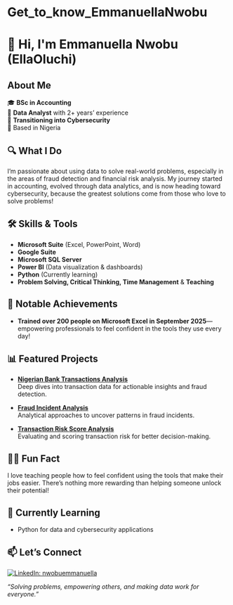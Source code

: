 # Get_to_know_EmmanuellaNwobu
# 👋 Hi, I'm Emmanuella Nwobu (EllaOluchi)

## About Me

🎓 **BSc in Accounting**  
💼 **Data Analyst** with 2+ years’ experience  
🔄 **Transitioning into Cybersecurity**  
📍 Based in Nigeria


## 🔍 What I Do

I’m passionate about using data to solve real-world problems, especially in the areas of fraud detection and financial risk analysis. My journey started in accounting, evolved through data analytics, and is now heading toward cybersecurity, because the greatest solutions come from those who love to solve problems!


## 🛠️ Skills & Tools

- **Microsoft Suite** (Excel, PowerPoint, Word)
- **Google Suite**
- **Microsoft SQL Server**
- **Power BI** (Data visualization & dashboards)
- **Python** (Currently learning)
- **Problem Solving, Critical Thinking, Time Management** & **Teaching**


## 🚀 Notable Achievements

- **Trained over 200 people on Microsoft Excel in September 2025**—empowering professionals to feel confident in the tools they use every day!


## 📊 Featured Projects

- [**Nigerian Bank Transactions Analysis**](https://github.com/EllaOluchi/Nigerian_Bank_Transactions_Analysis)  
  Deep dives into transaction data for actionable insights and fraud detection.

- [**Fraud Incident Analysis**](https://github.com/EllaOluchi/Fraud_Incident_Analysis)  
  Analytical approaches to uncover patterns in fraud incidents.

- [**Transaction Risk Score Analysis**](https://github.com/EllaOluchi/Transaction_Risk_Score_Analysis)  
  Evaluating and scoring transaction risk for better decision-making.


## 🧑‍🏫 Fun Fact

I love teaching people how to feel confident using the tools that make their jobs easier. There’s nothing more rewarding than helping someone unlock their potential!


## 🌱 Currently Learning

- Python for data and cybersecurity applications


## 📫 Let’s Connect

[![LinkedIn: nwobuemmanuella](https://img.shields.io/badge/-LinkedIn-blue?style=flat-square&logo=linkedin&link=https://www.linkedin.com/in/nwobuemmanuella)](https://www.linkedin.com/in/nwobuemmanuella)


*“Solving problems, empowering others, and making data work for everyone.”*
